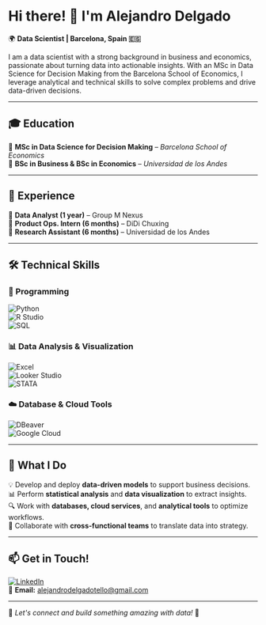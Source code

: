 # Hi there! 👋 I'm Alejandro Delgado  

🌍 **Data Scientist | Barcelona, Spain 🇪🇸**  

I am a data scientist with a strong background in business and economics, passionate about turning data into actionable insights. With an MSc in Data Science for Decision Making from the Barcelona School of Economics, I leverage analytical and technical skills to solve complex problems and drive data-driven decisions.  

---

## 🎓 Education  
📌 **MSc in Data Science for Decision Making** – *Barcelona School of Economics*  
📌 **BSc in Business & BSc in Economics** – *Universidad de los Andes*  

---

## 💼 Experience  
🔹 **Data Analyst (1 year)** – Group M Nexus  
🔹 **Product Ops. Intern (6 months)** – DiDi Chuxing  
🔹 **Research Assistant (6 months)** – Universidad de los Andes  

---

## 🛠 Technical Skills  

### 📌 Programming  
![Python](https://img.shields.io/badge/Python-3776AB?style=for-the-badge&logo=python&logoColor=white)  
![R Studio](https://img.shields.io/badge/R-276DC3?style=for-the-badge&logo=r&logoColor=white)  
![SQL](https://img.shields.io/badge/SQL-4479A1?style=for-the-badge&logo=postgresql&logoColor=white)  

### 📊 Data Analysis & Visualization  
![Excel](https://img.shields.io/badge/Excel-217346?style=for-the-badge&logo=microsoft-excel&logoColor=white)  
![Looker Studio](https://img.shields.io/badge/Looker_Studio-4285F4?style=for-the-badge&logo=google-analytics&logoColor=white)  
![STATA](https://img.shields.io/badge/STATA-1F77B4?style=for-the-badge&logo=stata&logoColor=white)  

### ☁️ Database & Cloud Tools  
![DBeaver](https://img.shields.io/badge/DBeaver-072A48?style=for-the-badge&logo=dbeaver&logoColor=white)  
![Google Cloud](https://img.shields.io/badge/Google_Cloud-4285F4?style=for-the-badge&logo=google-cloud&logoColor=white)  

---

## 🚀 What I Do  

💡 Develop and deploy **data-driven models** to support business decisions.  
📊 Perform **statistical analysis** and **data visualization** to extract insights.  
🔍 Work with **databases, cloud services**, and **analytical tools** to optimize workflows.  
🤝 Collaborate with **cross-functional teams** to translate data into strategy.  

---

## 📫 Get in Touch!  

[![LinkedIn](https://img.shields.io/badge/LinkedIn-0A66C2?style=for-the-badge&logo=linkedin&logoColor=white)](https://www.linkedin.com/in/alejandro-delgado-tello-bse/)  
📩 **Email:** alejandrodelgadotello@gmail.com  

---

🚀 *Let's connect and build something amazing with data!* 🚀  

